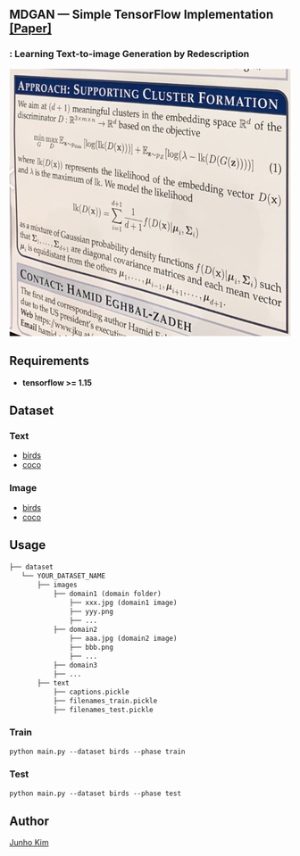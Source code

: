 ## MDGAN &mdash; Simple TensorFlow Implementation [[Paper]](https://arxiv.org/abs/1903.05854)
### : Learning Text-to-image Generation by Redescription

<div align="center">
  <img src="./assets/teaser.png">
</div>

## Requirements
* **tensorflow >= 1.15**

## Dataset
### Text
* [birds](https://drive.google.com/file/d/1O_LtUP9sch09QH3s_EBAgLEctBQ5JBSJ/view)
* [coco](https://drive.google.com/file/d/1rSnbIGNDGZeHlsUlLdahj0RJ9oo6lgH9/view)

### Image
* [birds](http://www.vision.caltech.edu/visipedia/CUB-200-2011.html)
* [coco](http://cocodataset.org/#download)

## Usage
```
├── dataset
   └── YOUR_DATASET_NAME
       ├── images
           ├── domain1 (domain folder)
               ├── xxx.jpg (domain1 image)
               ├── yyy.png
               ├── ...
           ├── domain2
               ├── aaa.jpg (domain2 image)
               ├── bbb.png
               ├── ...
           ├── domain3
           ├── ...
       ├── text
           ├── captions.pickle
           ├── filenames_train.pickle
           ├── filenames_test.pickle
```

### Train
```
python main.py --dataset birds --phase train
```

### Test
```
python main.py --dataset birds --phase test
```



## Author
[Junho Kim](http://bit.ly/jhkim_ai)
